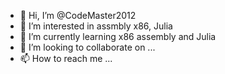 - 👋 Hi, I’m @CodeMaster2012
- 👀 I’m interested in assmbly x86, Julia
- 🌱 I’m currently learning x86 assembly and Julia
- 💞️ I’m looking to collaborate on ...
- 📫 How to reach me ...

<!---
CodeMaster2012/CodeMaster2012 is a ✨ special ✨ repository because its `README.md` (this file) appears on your GitHub profile.
You can click the Preview link to take a look at your changes.
--->
